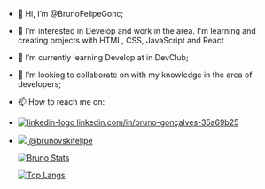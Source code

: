 - 👋 Hi, I’m @BrunoFelipeGonc;
- 👀 I’m interested in Develop and work in the area. I'm learning and creating projects with HTML, CSS, JavaScript and React
- 🌱 I’m currently learning Develop at in DevClub;
- 💞️ I’m looking to collaborate on with my knowledge in the area of developers;
- 📫 How to reach me on:
- <a href="linkedin.com/in/bruno-gonçalves-35a69b25" tagert="_blank"> 
  <img src="https://img.shields.io/badge/LinkedIn-0077B5?style=for-the-badge&logo=linkedin&logoColor=white" alt="linkedin-logo"> 
  linkedin.com/in/bruno-gonçalves-35a69b25

- <a href="instagram/@brunovskifelipe"> <img src="https://img.shields.io/badge/Instagram-E4405F?style=for-the-badge&logo=instagram&logoColor=white"> @brunovskifelipe

  [![Bruno Stats](https://github-readme-stats.vercel.app/api?username=BrunoFelipeGonc)](https://github.com/anuraghazra/github-readme-stats)
  
  [![Top Langs](https://github-readme-stats.vercel.app/api/top-langs/?username=BrunoFelipeGonc)](https://github.com/anuraghazra/github-readme-stats)
